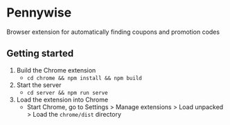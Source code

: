 # Pennywise

Browser extension for automatically finding coupons and promotion codes

## Getting started

1. Build the Chrome extension
    * `cd chrome && npm install && npm build`
2. Start the server
    * `cd server && npm run serve`
3. Load the extension into Chrome
    * Start Chrome, go to Settings > Manage extensions > Load unpacked > Load
      the `chrome/dist` directory
